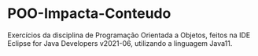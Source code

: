 # POO-Impacta-Conteudo
Exercícios da disciplina de Programação Orientada a Objetos, feitos na IDE Eclipse for Java Developers v2021-06, utilizando a linguagem Java11.
